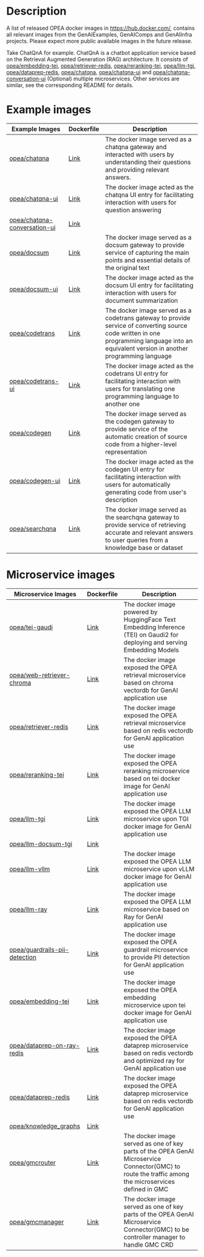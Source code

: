 # Description

A list of released OPEA docker images in https://hub.docker.com/, contains all relevant images from the GenAIExamples, GenAIComps and GenAIInfra projects. Please expect more public available images in the future release.

Take ChatQnA for example. ChatQnA is a chatbot application service based on the Retrieval Augmented Generation (RAG) architecture. It consists of <td class="tg-yk8o"><a href="https://hub.docker.com/r/opea/embedding-tei">opea/embedding-tei</a></td>, <td class="tg-yk8o"><a href="https://hub.docker.com/r/opea/retriever-redis">opea/retriever-redis</a></td>, <td class="tg-yk8o"><a href="https://hub.docker.com/r/opea/reranking-tei">opea/reranking-tei</a></td>, <td class="tg-yk8o"><a href="https://hub.docker.com/r/opea/llm-tgi">opea/llm-tgi</a></td>, <td class="tg-yk8o"><a href="https://hub.docker.com/r/opea/dataprep-redis">opea/dataprep-redis</a></td>, <td class="tg-yk8o"><a href="https://hub.docker.com/r/opea/chatqna">opea/chatqna</a></td>, <td class="tg-yk8o"><a href="https://hub.docker.com/r/opea/chatqna-ui">opea/chatqna-ui</a></td> and <td class="tg-yk8o"><a href="https://hub.docker.com/r/opea/chatqna-conversation-ui">opea/chatqna-conversation-ui</a></td> (Optional) multiple microservices. Other services are similar, see the corresponding README for details.

# Example images

<table class="tg"><thead>
  <tr>
    <th class="tg-cly1">Example Images</th>
    <th class="tg-cly1">Dockerfile</th>
    <th class="tg-cly1">Description</th>
  </tr></thead>
<tbody>
  <tr>
    <td class="tg-yk8o"><a href="https://hub.docker.com/r/opea/chatqna">opea/chatqna</a></td>
    <td class="tg-yk8o"><a href="https://github.com/opea-project/GenAIExamples/blob/main/ChatQnA/docker/Dockerfile">Link</a></td>
    <td class="tg-cly1">The docker image served as a chatqna gateway and interacted with users by understanding their questions and providing relevant answers.</td>
  </tr>
  <tr>
    <td class="tg-yk8o"><a href="https://hub.docker.com/r/opea/chatqna-ui">opea/chatqna-ui</a></td>
    <td class="tg-yk8o"><a href="https://github.com/opea-project/GenAIExamples/blob/main/ChatQnA/docker/ui/docker/Dockerfile">Link</a></td>
    <td class="tg-cly1">The docker image acted as the chatqna UI entry for facilitating interaction with users for question answering</td>
  </tr>
  <tr>
    <td class="tg-yk8o"><a href="https://hub.docker.com/r/opea/chatqna-conversation-ui">opea/chatqna-conversation-ui</a></td>
    <td class="tg-yk8o"><a href="https://github.com/opea-project/GenAIExamples/blob/main/ChatQnA/docker/ui/docker/Dockerfile.react">Link</a></td>
    <td class="tg-cly1"></td>
  </tr>
  <tr>
    <td class="tg-yk8o"><a href="https://hub.docker.com/r/opea/docsum">opea/docsum</a></td>
    <td class="tg-yk8o"><a href="https://github.com/opea-project/GenAIExamples/blob/main/DocSum/docker/Dockerfile">Link</a></td>
    <td class="tg-cly1">The docker image served as a docsum gateway to provide service of capturing the main points and essential details of the original text</td>
  </tr>
  <tr>
    <td class="tg-yk8o"><a href="https://hub.docker.com/r/opea/docsum-ui">opea/docsum-ui</a></td>
    <td class="tg-yk8o"><a href="https://github.com/opea-project/GenAIExamples/blob/main/DocSum/docker/ui/docker/Dockerfile">Link</a></td>
    <td class="tg-cly1">The docker image acted as the docsum UI entry for facilitating interaction with users for document summarization</td>
  </tr>
  <tr>
    <td class="tg-yk8o"><a href="https://hub.docker.com/r/opea/codetrans">opea/codetrans</a></td>
    <td class="tg-yk8o"><a href="https://github.com/opea-project/GenAIExamples/blob/main/CodeTrans/docker/Dockerfile">Link</a></td>
    <td class="tg-cly1">The docker image served as a codetrans gateway to provide service of converting source code written in one programming language into an equivalent version in another programming language</td>
  </tr>
  <tr>
    <td class="tg-yk8o"><a href="https://hub.docker.com/r/opea/codetrans-ui">opea/codetrans-ui</a></td>
    <td class="tg-yk8o"><a href="https://github.com/opea-project/GenAIExamples/blob/main/CodeTrans/docker/ui/docker/Dockerfile">Link</a></td>
    <td class="tg-cly1">The docker image acted as the codetrans UI entry for facilitating interaction with users for translating one programming language to another one</td>
  </tr>
  <tr>
    <td class="tg-yk8o"><a href="https://hub.docker.com/r/opea/codegen">opea/codegen</a></td>
    <td class="tg-yk8o"><a href="https://github.com/opea-project/GenAIExamples/blob/main/CodeGen/docker/Dockerfile">Link</a></td>
    <td class="tg-cly1">The docker image served as the codegen gateway to provide service of the automatic creation of source code from a higher-level representation</td>
  </tr>
  <tr>
    <td class="tg-yk8o"><a href="https://hub.docker.com/r/opea/codegen-ui">opea/codegen-ui</a></td>
    <td class="tg-yk8o"><a href="https://github.com/opea-project/GenAIExamples/blob/main/CodeGen/docker/ui/docker/Dockerfile">Link</a></td>
    <td class="tg-cly1">The docker image acted as the codegen UI entry for facilitating interaction with users for automatically generating code from user's description</td>
  </tr>
  <tr>
    <td class="tg-yk8o"><a href="https://hub.docker.com/r/opea/searchqna/tags">opea/searchqna</a></td>
    <td class="tg-yk8o"><a href="https://github.com/opea-project/GenAIExamples/blob/main/SearchQnA/docker/Dockerfile">Link</a></td>
    <td class="tg-cly1">The docker image served as the searchqna gateway to provide service of retrieving accurate and relevant answers to user queries from a knowledge base or dataset</td>
  </tr>
</tbody></table>

# Microservice images

<table class="tg"><thead>
  <tr>
    <th class="tg-cly1">Microservice Images</th>
    <th class="tg-cly1">Dockerfile</th>
    <th class="tg-cly1">Description</th>
  </tr></thead>
<tbody>
  <tr>
    <td class="tg-yk8o"><a href="https://hub.docker.com/r/opea/tei-gaudi/tags">opea/tei-gaudi</a></td>
    <td class="tg-yk8o"><a href="https://github.com/huggingface/tei-gaudi/blob/habana-main/Dockerfile-hpu">Link</a></td>
    <td class="tg-cly1">The docker image powered by HuggingFace Text Embedding Inference (TEI) on Gaudi2 for deploying and serving Embedding Models</td>
  </tr>
  <tr>
    <td class="tg-yk8o"><a href="https://hub.docker.com/r/opea/web-retriever-chroma">opea/web-retriever-chroma</a></td>
    <td class="tg-yk8o"><a href="https://github.com/opea-project/GenAIComps/tree/main/comps/web_retrievers/langchain/chroma/docker">Link</a></td>
    <td class="tg-cly1">The docker image exposed the OPEA retrieval microservice based on chroma vectordb for GenAI application use</td>
  </tr>
  <tr>
    <td class="tg-yk8o"><a href="https://hub.docker.com/r/opea/retriever-redis">opea/retriever-redis</a></td>
    <td class="tg-yk8o"><a href="https://github.com/opea-project/GenAIComps/blob/main/comps/retrievers/langchain/redis/docker/Dockerfile">Link</a></td>
    <td class="tg-cly1">The docker image exposed the OPEA retrieval microservice based on redis vectordb for GenAI application use</td>
  </tr>
  <tr>
    <td class="tg-yk8o"><a href="https://hub.docker.com/r/opea/reranking-tei">opea/reranking-tei</a></td>
    <td class="tg-yk8o"><a href="https://github.com/opea-project/GenAIComps/blob/main/comps/reranks/tei/docker/Dockerfile">Link</a></td>
    <td class="tg-cly1">The docker image exposed the OPEA reranking microservice based on tei docker image for GenAI application use</td>
  </tr>
  <tr>
    <td class="tg-yk8o"><a href="https://hub.docker.com/r/opea/llm-tgi">opea/llm-tgi</a></td>
    <td class="tg-yk8o"><a href="https://github.com/opea-project/GenAIComps/blob/main/comps/llms/text-generation/tgi/Dockerfile">Link</a></td>
    <td class="tg-cly1">The docker image exposed the OPEA LLM microservice upon TGI docker image for GenAI application use</td>
  </tr>
  <tr>
    <td class="tg-yk8o"><a href="https://hub.docker.com/r/opea/llm-docsum-tgi">opea/llm-docsum-tgi</a></td>
    <td class="tg-yk8o"><a href="https://github.com/opea-project/GenAIComps/blob/main/comps/llms/summarization/tgi/Dockerfile">Link</a></td>
    <td class="tg-cly1"></td>
  </tr>
  <tr>
    <td class="tg-yk8o"><a href="https://hub.docker.com/r/opea/llm-vllm">opea/llm-vllm</a></td>
    <td class="tg-yk8o"><a href="https://github.com/opea-project/GenAIComps/blob/main/comps/llms/text-generation/vllm/docker/Dockerfile.microservice">Link</a></td>
    <td class="tg-cly1">The docker image exposed the OPEA LLM microservice upon vLLM docker image for GenAI application use</td>
  </tr>
  <tr>
    <td class="tg-yk8o"><a href="https://hub.docker.com/r/opea/llm-ray">opea/llm-ray</a></td>
    <td class="tg-yk8o"><a href="https://github.com/opea-project/GenAIComps/blob/main/comps/llms/text-generation/ray_serve/docker/Dockerfile.microservice">Link</a></td>
    <td class="tg-cly1">The docker image exposed the OPEA LLM microservice based on Ray for GenAI application use</td>
  </tr>
  <tr>
    <td class="tg-yk8o"><a href="https://hub.docker.com/r/opea/guardrails-pii-detection">opea/guardrails-pii-detection</a></td>
    <td class="tg-yk8o"><a href="https://github.com/opea-project/GenAIComps/blob/main/comps/guardrails/pii_detection/docker/Dockerfile">Link</a></td>
    <td class="tg-cly1">The docker image exposed the OPEA guardrail microservice to provide PII detection for GenAI application use</td>
  </tr>
  <tr>
    <td class="tg-yk8o"><a href="https://hub.docker.com/r/opea/embedding-tei">opea/embedding-tei</a></td>
    <td class="tg-yk8o"><a href="https://github.com/opea-project/GenAIComps/blob/main/comps/embeddings/langchain/docker/Dockerfile">Link</a></td>
    <td class="tg-cly1">The docker image exposed the OPEA embedding microservice upon tei docker image for GenAI application use</td>
  </tr>
  <tr>
    <td class="tg-yk8o"><a href="https://hub.docker.com/r/opea/dataprep-on-ray-redis">opea/dataprep-on-ray-redis</a></td>
    <td class="tg-yk8o"><a href="https://github.com/opea-project/GenAIComps/blob/main/comps/dataprep/redis/langchain_ray/docker/Dockerfile">Link</a></td>
    <td class="tg-cly1">The docker image exposed the OPEA dataprep microservice based on redis vectordb and optimized ray for GenAI application use</td>
  </tr>
  <tr>
    <td class="tg-yk8o"><a href="https://hub.docker.com/r/opea/dataprep-redis">opea/dataprep-redis</a></td>
    <td class="tg-yk8o"><a href="https://github.com/opea-project/GenAIComps/blob/main/comps/dataprep/redis/langchain/docker/Dockerfile">Link</a></td>
    <td class="tg-cly1">The docker image exposed the OPEA dataprep microservice based on redis vectordb for GenAI application use</td>
  </tr>
  <tr>
    <td class="tg-yk8o"><a href="https://hub.docker.com/r/opea/knowledge_graphs">opea/knowledge_graphs</a></td>
    <td class="tg-yk8o"><a href="https://github.com/opea-project/GenAIComps/blob/main/comps/knowledgegraphs/langchain/docker/Dockerfile">Link</a></td>
    <td class="tg-cly1"></td>
  </tr>
  <tr>
    <td class="tg-yk8o"><a href="https://hub.docker.com/r/opea/gmcrouter">opea/gmcrouter</a></td>
    <td class="tg-yk8o"><a href="https://github.com/opea-project/GenAIInfra/blob/main/microservices-connector/Dockerfile.manager">Link</a></td>
    <td class="tg-cly1">		The docker image served as one of key parts of the OPEA GenAI Microservice Connector(GMC) to route the traffic among the microservices defined in GMC
		</td>
  </tr>
  <tr>
    <td class="tg-yk8o"><a href="https://hub.docker.com/r/opea/gmcmanager">opea/gmcmanager</a></td>
    <td class="tg-yk8o"><a href="https://github.com/opea-project/GenAIInfra/blob/main/microservices-connector/Dockerfile.router">Link</a></td>
    <td class="tg-cly1">The docker image served as one of key parts of the OPEA GenAI Microservice Connector(GMC) to be controller manager to handle GMC CRD</td>
  </tr>
</tbody></table>
